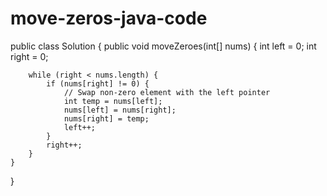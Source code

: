 # move-zeros-java-code
public class Solution {
    public void moveZeroes(int[] nums) {
        int left = 0;
        int right = 0;
        
        while (right < nums.length) {
            if (nums[right] != 0) {
                // Swap non-zero element with the left pointer
                int temp = nums[left];
                nums[left] = nums[right];
                nums[right] = temp;
                left++;
            }
            right++;
        }
    }
}
